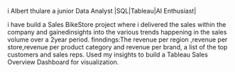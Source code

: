 i Albert thulare a junior Data Analyst |SQL|Tableau|AI Enthusiast|

i have build a Sales BikeStore project where i delivered the sales within the company and gainedinsights into the various trends happening in the sales volume over a 2year period.
finndings:The revenue per region ,revenue per store,revenue per product category and revenue per brand, a list of the top customers and sales reps.
Used my insights to build a Tableau Sales Overview Dashboard for visualization.
